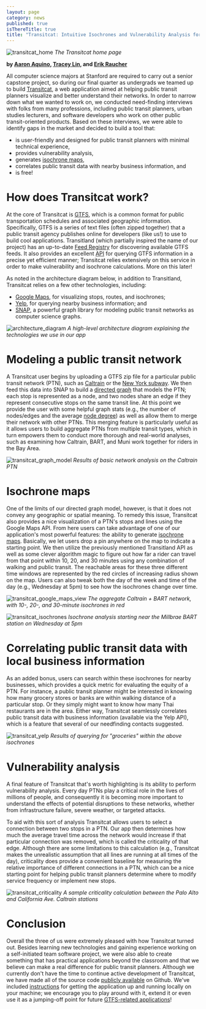 ```yaml
---
layout: page
category: news
published: true
isThereTitle: true
title: "Transitcat: Intuitive Isochrones and Vulnerability Analysis for Public Transit Planners"
---
```

![transitcat_home](/images/transitcat/transitcat_home.png)
*The Transitcat home page*

**by [Aaron Aquino](https://aaronaquino.github.io), [Tracey Lin](mailto:traceylin@alumni.stanford.edu), and [Erik Raucher](mailto:eraucher@yahoo.com)**

All computer science majors at Stanford are required to carry out a senior capstone project, so during our final quarter as undergrads we teamed up to build [Transitcat](https://github.com/aaronaquino/transitcat), a web application aimed at helping public transit planners visualize and better understand their networks. In order to narrow down what we wanted to work on, we conducted need-finding interviews with folks from many professions, including public transit planners, urban studies lecturers, and software developers who work on other public transit-oriented products. Based on these interviews, we were able to identify gaps in the market and decided to build a tool that:

* is user-friendly and designed for public transit planners with minimal technical experience,
* provides vulnerability analysis,
* generates [isochrone maps](https://en.wikipedia.org/wiki/Isochrone_map),
* correlates public transit data with nearby business information, and
* is free!

<!-- more -->

# How does Transitcat work?

At the core of Transitcat is [GTFS](https://developers.google.com/transit/gtfs/), which is a common format for public transportation schedules and associated geographic information. Specifically, GTFS is a series of text files (often zipped together) that a public transit agency publishes online for developers (like us!) to use to build cool applications. Transitland (which partially inspired the name of our project) has an up-to-date [Feed Registry](https://transit.land/feed-registry) for discovering available GTFS feeds. It also provides an excellent [API](https://transit.land/documentation/datastore/api-endpoints.html) for querying GTFS information in a precise yet efficient manner; Transitcat relies extensively on this service in order to make vulnerability and isochrone calculations. More on this later!

As noted in the architecture diagram below, in addition to Transitland, Transitcat relies on a few other technologies, including:

* [Google Maps](https://developers.google.com/maps/documentation/javascript/tutorial), for visualizing stops, routes, and isochrones;
* [Yelp](https://www.yelp.com/fusion), for querying nearby business information; and
* [SNAP](https://snap.stanford.edu/snappy/), a powerful graph library for modeling public transit networks as computer science graphs.

![architecture_diagram](/images/transitcat/architecture_diagram.png)
*A high-level architecture diagram explaining the technologies we use in our app*

# Modeling a public transit network

A Transitcat user begins by uploading a GTFS zip file for a particular public transit network (PTN), such as [Caltrain](https://transit.land/feed-registry/operators/o-9q9-caltrain) or the [New York subway](https://transit.land/feed-registry/operators/o-dr5r-nyct). We then feed this data into SNAP to build a [directed graph](https://en.wikipedia.org/wiki/Directed_graph) that models the PTN; each stop is represented as a node, and two nodes share an edge if they represent consecutive stops on the same transit line. At this point we provide the user with some helpful graph stats (e.g., the number of nodes/edges and the average [node degree](https://en.wikipedia.org/wiki/Degree_(graph_theory))) as well as allow them to merge their network with other PTNs. This merging feature is particularly useful as it allows users to build aggregate PTNs from multiple transit types, which in turn empowers them to conduct more thorough and real-world analyses, such as examining how Caltrain, BART, and Muni work together for riders in the Bay Area.

![transitcat_graph_model](/images/transitcat/transitcat_graph_model.png)
*Results of basic network analysis on the Caltrain PTN*

# Isochrone maps

One of the limits of our directed graph model, however, is that it does not convey any geographic or spatial meaning. To remedy this issue, Transitcat also provides a nice visualization of a PTN's stops and lines using the Google Maps API. From here users can take advantage of one of our application's most powerful features: the ability to generate [isochrone maps](https://en.wikipedia.org/wiki/Isochrone_map). Basically, we let users drop a pin anywhere on the map to indicate a starting point. We then utilize the previously mentioned Transitland API as well as some clever algorithm magic to figure out how far a rider can travel from that point within 10, 20, and 30 minutes using any combination of walking and public transit. The reachable areas for these three different time windows are represented by the red circles of increasing radius shown on the map. Users can also tweak both the day of the week and time of the day (e.g., Wednesday at 5pm) to see how the isochrones change over time.

![transitcat_google_maps_view](/images/transitcat/transitcat_google_maps_view.png)
*The aggregate Caltrain + BART network, with 10-, 20-, and 30-minute isochrones in red*

![transitcat_isochrones](/images/transitcat/transitcat_isochrones.png)
*Isochrone analysis starting near the Millbrae BART station on Wednesday at 5pm*

# Correlating public transit data with local business information

As an added bonus, users can search within these isochrones for nearby businesses, which provides a quick metric for evaluating the equity of a PTN. For instance, a public transit planner might be interested in knowing how many grocery stores or banks are within walking distance of a particular stop. Or they simply might want to know how many Thai restaurants are in the area. Either way, Transitcat seamlessly correlates public transit data with business information (available via the Yelp API), which is a feature that several of our needfinding contacts suggested.

![transitcat_yelp](/images/transitcat/transitcat_yelp.png)
*Results of querying for "groceries" within the above isochrones*

# Vulnerability analysis

A final feature of Transitcat that's worth highlighting is its ability to perform vulnerability analysis. Every day PTNs play a critical role in the lives of millions of people, and consequently it is becoming more important to understand the effects of potential disruptions to these networks, whether from infrastructure failure, severe weather, or targeted attacks.

To aid with this sort of analysis Transitcat allows users to select a connection between two stops in a PTN. Our app then determines how much the average travel time across the network would increase if that particular connection was removed, which is called the criticality of that edge. Although there are some limitations to this calculation (e.g., Transitcat makes the unrealistic assumption that all lines are running at all times of the day), criticality does provide a convenient baseline for measuring the relative importance of different connections in a PTN, which can be a nice starting point for helping public transit planners determine where to modify service frequency or implement new stops.

![transitcat_criticality](/images/transitcat/transitcat_criticality.png)
*A sample criticality calculation between the Palo Alto and California Ave. Caltrain stations*

# Conclusion

Overall the three of us were extremely pleased with how Transitcat turned out. Besides learning new technologies and gaining experience working on a self-initiated team software project, we were also able to create something that has practical applications beyond the classroom and that we believe can make a real difference for public transit planners. Although we currently don't have the time to continue active development of Transitcat, we have made all of the source code [publicly available](https://github.com/aaronaquino/transitcat) on Github. We've included [instructions](https://github.com/aaronaquino/transitcat/blob/master/README.md#getting-transitcat-running) for getting the application up and running locally on your machine; we encourage you to play around with it, extend it or even use it as a jumping-off point for future [GTFS-related applications](https://github.com/CUTR-at-USF/awesome-transit#gtfs)!
